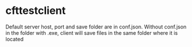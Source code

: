 # cfttestclient
Default server host, port and save folder are in conf.json. Without conf.json in the folder with .exe, client will save files in the same folder where it is located
